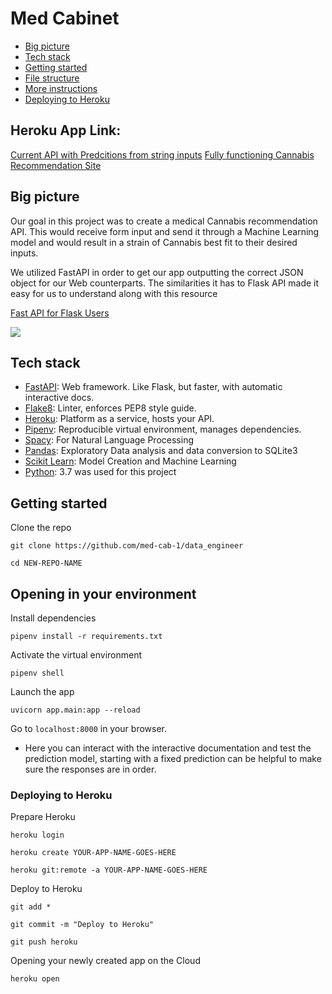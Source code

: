 # Med Cabinet

- [Big picture](#big-picture)
- [Tech stack](#tech-stack)
- [Getting started](#getting-started)
- [File structure](#file-structure)
- [More instructions](#more-instructions)
- [Deploying to Heroku](#deploying-to-heroku)

## Heroku App Link:
[Current API with Predcitions from string inputs](https://med-cab-2020.herokuapp.com)
[Fully functioning Cannabis Recommendation Site](https://medcab-io.herokuapp.com/)

## Big picture
Our goal in this project was to create a medical Cannabis recommendation API. This would receive form input and
send it through a Machine Learning model and would result in a strain of Cannabis best fit to their desired inputs. 


We utilized FastAPI in order to get our app outputting the correct JSON object for our Web counterparts. The similarities
it has to Flask API made it easy for us to understand along with this resource

[Fast API for Flask Users ](https://amitness.com/2020/06/fastapi-vs-flask/)


![](https://user-images.githubusercontent.com/7278219/87967579-a4f16a00-ca84-11ea-9f90-886b3cf1a25c.png)

## Tech stack
- [FastAPI](https://fastapi.tiangolo.com/): Web framework. Like Flask, but faster, with automatic interactive docs.
- [Flake8](https://flake8.pycqa.org/en/latest/): Linter, enforces PEP8 style guide.
- [Heroku](https://devcenter.heroku.com/): Platform as a service, hosts your API.
- [Pipenv](https://pipenv.pypa.io/en/latest/): Reproducible virtual environment, manages dependencies.
- [Spacy](https://spacy.io/api/doc): For Natural Language Processing
- [Pandas](): Exploratory Data analysis and data conversion to SQLite3
- [Scikit Learn](): Model Creation and Machine Learning
- [Python](): 3.7 was used for this project


## Getting started

Clone the repo
```
git clone https://github.com/med-cab-1/data_engineer

cd NEW-REPO-NAME
```


## Opening in your environment

Install dependencies
```
pipenv install -r requirements.txt 
```

Activate the virtual environment
```
pipenv shell
```

Launch the app
```
uvicorn app.main:app --reload
```

Go to `localhost:8000` in your browser.
- Here you can interact with the interactive documentation and test the prediction model, starting with a fixed prediction
can be helpful to make sure the responses are in order. 


### Deploying to Heroku

Prepare Heroku
```
heroku login

heroku create YOUR-APP-NAME-GOES-HERE

heroku git:remote -a YOUR-APP-NAME-GOES-HERE
```

Deploy to Heroku

```
git add *

git commit -m "Deploy to Heroku"

git push heroku
```
Opening your newly created app on the Cloud
```
heroku open
```
